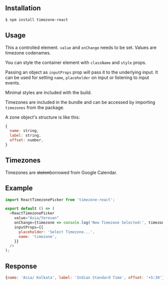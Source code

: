## Installation

```bash
$ npm install timezone-react
```

## Usage

This a controlled element. `value` and `onChange` needs to be set. Values are timezone codenames.

You can style the container element with `className` and `style` props.

Passing an object as `inputProps` prop will pass it to the underlying input. It can be used for setting `name`, `placeholder` on input or listening to input events.

Minimal styles are included with the build.

Timezones are included in the bundle and can be accessed by importing `timezones` from the package.

A zone object's structure is like this:

```javascript
{
  name: string,
  label: string,
  offset: number,
}
```

## Timezones

Timezones are ~~stolen~~borrowed from Google Calendar.

## Example

```javascript
import ReactTimezonePicker from 'timezone-react';

export default () => (
  <ReactTimezonePicker
    value="Asia/Yerevan"
    onChange={timezone => console.log('New Timezone Selected:', timezone)}
    inputProps={{
      placeholder: 'Select Timezone...',
      name: 'timezone',
    }}
  />
);
```

## Response
```javascript
{name: 'Asia/ Kolkata', label: 'Indian Standard Time', offset: '+5:30'}
```
